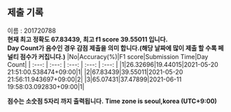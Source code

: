 


  
## 제출 기록  
이름 : 201720788  
**현재 최고 정확도 67.83439, 최고 f1 score 39.55011 입니다.**  
**Day Count가 음수인 경우 감점 제출을 의미 합니다.(해당 날짜에 많이 제출 할 수록 페널티 점수가 커집니다.)**
|No|Accuracy(%)|F1 score|Submission Time|Day Count|
| :---: | :---: | :---: | :---: | :---: |
|1|26.32696|19.44015|2021-05-20 21:51:00.538474+09:00|1|
|2|67.83439|39.55011|2021-05-20 21:56:11.943697+09:00|2|
|3|65.07431|37.47899|2021-06-11 19:58:03.092830+09:00|1|


**점수는 소숫점 5자리 까지 출력됩니다.**
**Time zone is seoul,korea (UTC+9:00)**
